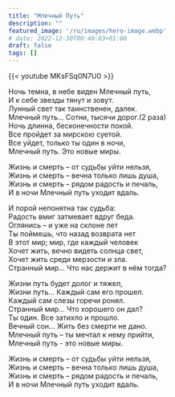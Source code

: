 ```yaml
---
title: "Млечный Путь"
description: ""
featured_image: '/ru/images/hero-image.webp'
# date: 2022-12-30T00:40:03+01:00
draft: false
tags: []
---
```


{{< youtube MKsFSq0N7U0 >}}

Ночь темна, в небе виден Млечный путь,  
И к себе звезды тянут и зовут.  
Лунный свет так таинственен, далек.  
Млечный путь... Сотни, тысячи дорог.(2 раза)  
Ночь длинна, бесконечности покой.  
Все пройдет за мирскою суетой.  
Все уйдет, только ты один в ночи,  
Млечный путь. Это новые миры.

Жизнь и смерть – от судьбы уйти нельзя,  
Жизнь и смерть – вечна только лишь душа,  
Жизнь и смерть – рядом радость и печаль,  
И в ночи Млечный путь уходит вдаль.

И порой непонятна так судьба:  
Радость вмиг затмевает вдруг беда.  
Оглянись – и уже на склоне лет  
Ты поймешь, что назад возврата нет  
В этот мир; мир, где каждый человек  
Хочет жить, вечно видеть солнца свет,  
Хочет жить среди мерзости и зла.  
Странный мир... Что нас держит в нём тогда?

Жизни путь будет долог и тяжел,  
Жизни путь... Каждый сам его прошел.  
Каждый сам слезы горечи ронял.  
Странный мир... Что хорошего он дал?  
Ты один. Все затихло и прошло.  
Вечный сон... Жить без смерти не дано.  
Млечный путь – ты мечтал к нему прийти,  
Млечный путь - это новые миры.

Жизнь и смерть – от судьбы уйти нельзя,  
Жизнь и смерть – вечна только лишь душа,  
Жизнь и смерть – рядом радость и печаль,  
И в ночи Млечный путь уходит вдаль.
